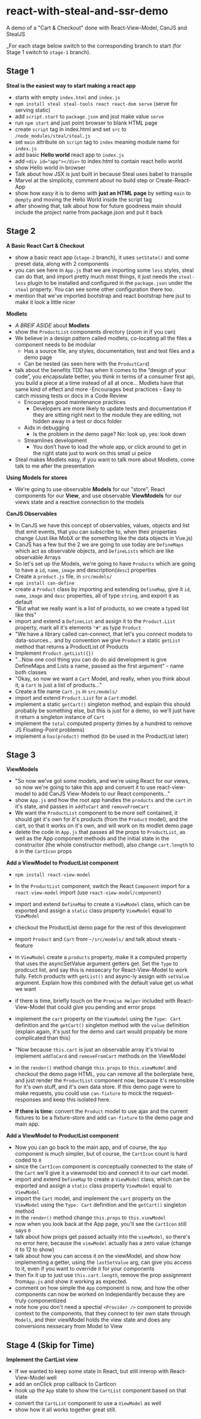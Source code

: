 # react-with-steal-and-ssr-demo
A demo of a "Cart &amp; Checkout" done with React-View-Model, CanJS and StealJS

_For each stage below switch to the corresponding branch to start (for Stage 1 switch to `stage-1` branch).

## Stage 1

**Steal is the easiest way to start making a react app**

- starts with empty `index.html` and `index.js`
- `npm install steal steal-tools react react-dom serve` (serve for serving static)
- add `script.start` to `package.json` and jsut make value `serve`
- run `npm start` and just point browser to blank HTML page
- create `script` tag in index.html and set `src` to `/node_modules/steal/steal.js`
- set `main` attribute on `script` tag to `index` meaning module name for `index.js`
- add basic **Hello world** react app to `index.js`
- add `<div id="app"></div>` to index.html to contain react hello world
- show Hello world in browser
- Talk about how JSX is just built in because Steal uses babel to transpile
- Marvel at the simplicity, comment about no build step or Create-React-App
- show how easy it is to demo with **just an HTML page** by setting `main` to `@empty` and moving the Hello World inside the script tag
- after showing that, talk about how for future goodness main should include the project name from package.json and put it back

## Stage 2

**A Basic React Cart & Checkout**

- show a basic react app (`stage-2` branch), it uses `setState()` and some preset data, along with 2 components
- you can see here in `App.js` that we are importing some `less` styles, steal can do that, and import pretty much most things, it just needs the `steal-less` plugin to be installed and configured in the `package.json` under the `steal` property. You can see some other configuration there too.
- mention that we've imported bootstrap and react bootstrap here jsut to make it look a little nicer

**Modlets**

- _A BREIF ASIDE_ about **Modlets**
- show the `ProductList` components directory (zoom in if you can)
- We believe in a design pattern called modlets, co-locating all the files a component needs to be modular
    - Has a source file, any styles, documentation, test and test files and a demo page
    - Can be nested (as seen here with the `ProductCard`)
- talk about the benefits TDD has when it comes to the “design of your code”, you encapsulate better, you think in terms of a consumer first api, you build a piece at a time instead of all at once… Modlets have that same kind of effect and more
  -Encourages best practices
        - Easy to catch missing tests or docs in a Code Review
    - Encourages good maintenance practices
        - Developers are more likely to update tests and documentation if they are sitting right next to the module they are editing, not hidden away in a test or docs folder
    - Aids in debugging
        - Is the problem in the demo page? No: look up, yes: look down
    - Streamlines development
        - You don’t have to load the whole app, or click around to get in the right state just to work on this small ui peice
- Steal makes Modlets easy, if you want to talk more about Modlets, come talk to me after the presentation

**Using Models for stores**
- We're going to use observable **Models** for our "store", React components for our **View**, and use observable **ViewModels** for our views state and a reactive connection to the models

**CanJS Observables**
- In CanJS we have this concept of observables, values, objects and list that emit events, that you can subscribe to, when their properties change (Just like MobX or the something like the data objects in Vue.js)
- CanJS has a few but the 2 we are going to use today are `DefineMaps` which act as observable objects, and `DefineLists` which are like observable Arrays
- So let's set up the Models, we're going to have `Products` which are going to have a `id`, `name`, `image` and description(`desc`) properties
- Create a `product.js` file, in `src/models/`
- `npm install can-define`
- create a `Product` class by importing and extending `DefineMap`, give it `id`, `name`, `image` and `desc` properties, all of type `string`, and export it as default
- "But what we really want is a list of products, so we create a typed list like this"
- import and extend a `DefineList` and assign it to the `Product.List` property, mark all it's elements `"#"` as type `Product`
- "We have a library called can-connect, that let's you connect models to data-sources... and by convention we give `Product` a static `getList` method that returns a ProductList of Products
- Implement `Product.getList({})`
- "...Now one cool thing you can do do aid development is give DefineMaps and Lists a name, passed as the first argument" - name both classes
- "Okay, so now we want a `Cart` Model, and really, when you think about it, a `Cart` is just a list of products..."
- Create a file name `Cart.js` in `src/models/`
- import and extend `Product.List` for a `Cart` model.
- implement a static `getCart()` singleton method, and explain this should probably be something else, but this is just for a demo, so we'll just have it return a singleton instance of `Cart`
- implement the `total` computed property (times by a hundred to remove JS Floating-Point problems)
- implement a `has(product)` method (to be used in the ProductList later)



## Stage 3

**ViewModels**
- "So now we've got some models, and we're using React for our views, so now we're going to take this app and convert it to use react-view-model to add CanJS View-Models to our React components..."
- show `App.js` and how the root app handles the `products` and the `cart` in it's state, and passes in `addToCart` and `removeFromCart`
- We want the `ProductList` component to be more self contained, it should get it's own for it's products (from the `Product` model), and the cart, so that it works on it's own, and will work on its modlet demo page
- delete the code in `App.js` that passes all the props to `ProductList`, as well as the App component methods and the initial state in the constructor (the whole constructor method), also change `cart.length` to `0` in the `CartIcon` props

**Add a ViewModel to ProductList component**
- `npm install react-view-model`
- In the `ProductList` component, switch the React `Component` import for a `react-view-model` import (use `react-view-model/component`)
- import and extend `DefineMap` to create a `ViewModel` class, which can be exported
  and assign a `static` class property `ViewModel` equal to `ViewModel`
- checkout the ProductList demo page for the rest of this development
- import `Product` and `Cart` from `~/src/models/` and talk about steals `~` feature
- in `ViewModel` create a `products` property, make it a computed property that uses the asyncSetValue argument getters get. Set the `Type` to prodcuct list, and say this is nessecary for React-View-Model to work fully. Fetch products with `getList()` and async-ly assign with `setValue` argument. Explain how this combined with the default value get us what we want
- if there is time, briefly touch on the `Promise Helper` included with React-View-Model that could give you pending and error props
- implement the `cart` property on the `ViewModel` using the `Type: Cart` definition and the `getCart()` singleton method with the `value` definition (explain again, it's just for the demo and cart would propably be more complicated than this)
- "Now because `this.cart` is just an observable array it's trivial to implement `addToCard` and `removeFromCart` methods on the ViewModel
- in the `render()` method change `this.props` to `this.viewModel` and checkout the demo page HTML, you can remove all the boilerplate here, and just render the `ProductList` component now, because it's resonsible for it's own stuff, and it's own data store. If this demo page were to make requests, you could use `can-fixture` to mock the request-responses and keep this isolated here.

- **If there is time:** convert the `Product` model to use ajax and the current fixtures to be a fixture-store and add `can-fixture` to the demo page and main app.

**Add a ViewModel to ProductList component**
- Now you can go back to the main app, and of course, the `App` component is much simpler, but of course, the `CartIcon` count is hard coded to `0`
- since the `CartIcon` component is conceptually connected to the state of the `Cart` we'll give it a viewmodel too and connect it to our cart model.
- import and extend `DefineMap` to create a `ViewModel` class, which can be exported
  and assign a `static` class property `ViewModel` equal to `ViewModel`
- import the `Cart` model, and implement the `cart` property on the `ViewModel` using the `Type: Cart` definition and the `getCart()` singleton method
- in the `render()` method change `this.props` to `this.viewModel`
- now when you look back at the App page, you'll see the `CartIcon` still says `0`
- talk about how props get passed actually into the `viewModel`, so there's no error here, because the `viewModel` actually has a zero value (change it to 12 to show)
- talk about how you can access it on the viewModel, and show how implementing a getter, using the `lastSetValue` arg, can give you access to it, even if you want to override it for your components
- then fix it up to just use `this.cart.length`, remove the prop assignment from`App.js` and show it working as expected.
- comment on how simple the `App` component is now, and how the other components can now be worked on independantly because they are truly componentized
- note how you don't need a spectial `<Provider />` component to provide context to the components, that they connect to teir own state through `Models`, and their viewModel holds the view state and does any conversions nessecary from Model to View

## Stage 4 (Skip for Time)

**Implement the CartList view**
- If we wanted to keep some state in React, but still interop with React-View-Model well
- add an onClick prop callback to CartIcon
- hook up the `App` state to show the `CartList` component based on that state
- convert the `CartList` component to use a `ViewModel` as well
- show how it all works together great still.





